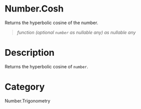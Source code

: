 ﻿# Number.Cosh
Returns the hyperbolic cosine of the number.
> _function (optional <code>number</code> as nullable any) as nullable any_
# Description 
Returns the hyperbolic cosine of <code>number</code>.

# Category 
Number.Trigonometry
